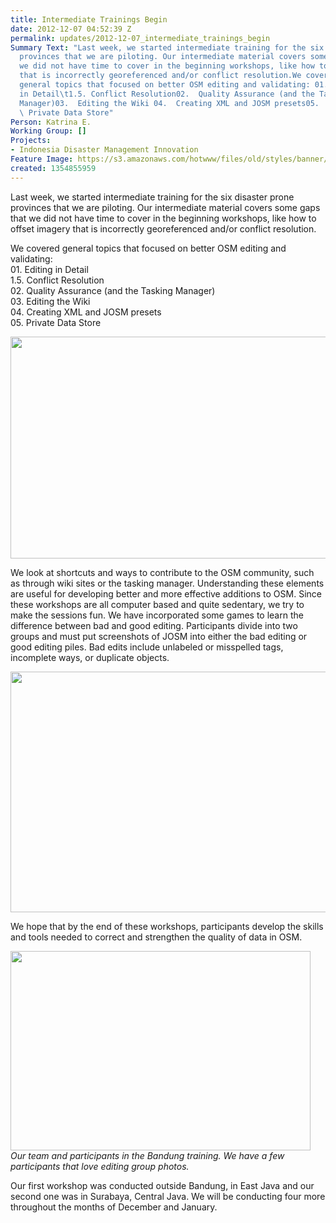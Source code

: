 ```yaml
---
title: Intermediate Trainings Begin
date: 2012-12-07 04:52:39 Z
permalink: updates/2012-12-07_intermediate_trainings_begin
Summary Text: "Last week, we started intermediate training for the six disaster prone
  provinces that we are piloting. Our intermediate material covers some gaps that
  we did not have time to cover in the beginning workshops, like how to offset imagery
  that is incorrectly georeferenced and/or conflict resolution.We covered
  general topics that focused on better OSM editing and validating: 01.  Editing
  in Detail\t1.5. Conflict Resolution02.  Quality Assurance (and the Tasking
  Manager)03.  Editing the Wiki 04.  Creating XML and JOSM presets05.
  \ Private Data Store"
Person: Katrina E.
Working Group: []
Projects:
- Indonesia Disaster Management Innovation
Feature Image: https://s3.amazonaws.com/hotwww/files/old/styles/banner/public/inter.jpg
created: 1354855959
---
```


<p>Last week, we started intermediate training for the six disaster prone provinces that we are piloting. Our intermediate material covers some gaps that we did not have time to cover in the beginning workshops, like how to offset imagery that is incorrectly georeferenced and/or conflict resolution.</p><p>We covered general topics that focused on better OSM editing and validating:<br>01. Editing in Detail <br>1.5. Conflict Resolution <br>02. Quality Assurance (and the Tasking Manager) <br>03. Editing the Wiki <br>04. Creating XML and JOSM presets <br>05. Private Data Store</p><p><!--break--></p><p><img src="https://s3.amazonaws.com/hotwww/files/old/Selection_021_0.png" alt="" style="width:780px;height:355px"></p><p>We look at shortcuts and ways to contribute to the OSM community, such as through wiki sites or the tasking manager. Understanding these elements are useful for developing better and more effective additions to OSM. Since these workshops are all computer based and quite sedentary, we try to make the sessions fun. We have incorporated some games to learn the difference between bad and good editing. Participants divide into two groups and must put screenshots of JOSM into either the bad editing or good editing piles. Bad edits include unlabeled or misspelled tags, incomplete ways, or duplicate objects.</p><p><img src="https://s3.amazonaws.com/hotwww/files/old/Selection_022_0.png" alt="" style="width:780px;height:385px"></p><p>We hope that by the end of these workshops, participants develop the skills and tools needed to correct and strengthen the quality of data in OSM.</p><p><em><img class="image-large" src="https://s3.amazonaws.com/hotwww/files/old/styles/large/public/inter_0.jpg?itok=jHnyvtEF" alt="" style="width:480px;height:319px"><br>Our team and participants in the Bandung training. We have a few participants that love editing group photos. </em></p><p>Our first workshop was conducted outside Bandung, in East Java and our second one was in Surabaya, Central Java. We will be conducting four more throughout the months of December and January.</p>
